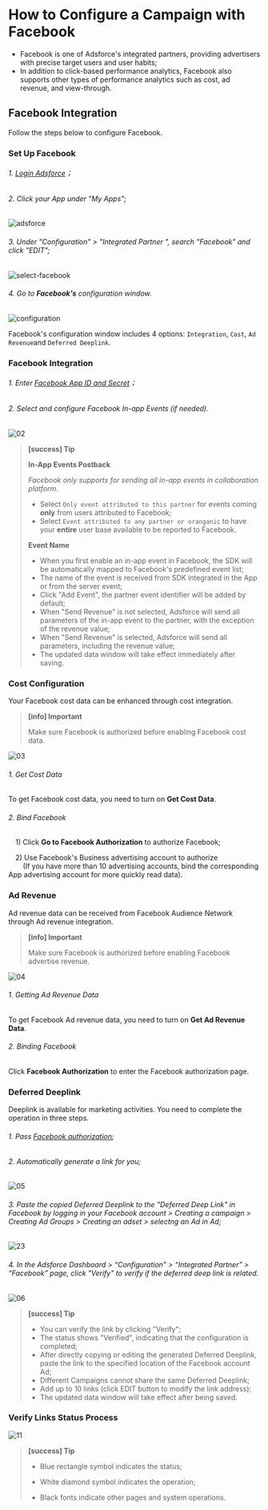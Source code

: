 # How to Configure a Campaign with Facebook

* Facebook is one of Adsforce's integrated partners, providing advertisers with precise target users and user habits;
* In addition to click-based performance analytics, Facebook also supports other types of performance analytics such as cost, ad revenue, and view-through.

## Facebook Integration

Follow the steps below to configure Facebook.

### Set Up Facebook

###### 1. [Login Adsforce](https://demo-portal.adsforce.io/login)；

###### 2. Click your App under "My Apps";

![adsforce](adsforce.png)

###### 3. Under "Configuration" > "Integrated Partner ", search "Facebook" and click "EDIT";

![select-facebook](select-facebook.png)

###### 4. Go to **Facebook's** configuration window.

![configuration](configuration.png)

 

Facebook's configuration window includes 4 options: `Integration`, `Cost`, `Ad Revenue`and `Deferred Deeplink`.

### Facebook Integration

###### 1. Enter [Facebook App ID and Secret](facebook-app-id-facebook-app-secret-configuration/README.md)；

###### 2. Select and configure Facebook In-app Events (if needed).

 ![02](02.png)

> **[success] Tip**
>
> **In-App Events Postback**  
>
> *Facebook only supports for sending all in-app events in collaboration platform.*
>
> * Select `Only event attributed to this partner` for events coming **only** from users attributed to Facebook;
> * Select `Event attributed to any partner or oranganic` to have your **entire** user base available to be reported to Facebook.
>
> **Event Name**
>
> * When you first enable an in-app event in Facebook, the SDK will be automatically mapped to Facebook's predefined event list;
> * The name of the event is received from SDK integrated in the App or from the server event;
> * Click "Add Event", the partner event identifier will be added by default;
> * When "Send Revenue" is not selected, Adsforce will send all parameters of the in-app event to the partner, with the exception of the revenue value;
> * When "Send Revenue" is selected, Adsforce will send all parameters, including the revenue value;
> * The updated data window will take effect immediately after saving.


### Cost Configuration

Your Facebook cost data can be enhanced through cost integration.

> **[info] Important**
>
> Make sure Facebook is authorized before enabling Facebook cost data.


 ![03](03.png)

###### 1. Get Cost Data

   To get Facebook cost data, you need to turn on **Get Cost Data**.

###### 2. Bind Facebook

&ensp;&ensp;1) Click **Go to Facebook Authorization** to authorize Facebook;

&ensp;&ensp;2)  Use Facebook's Business advertising account to authorize<br>
&ensp; &ensp; &ensp;(If you have more than 10 advertising accounts, bind the corresponding App advertising account for more quickly read data).
    

### Ad Revenue

Ad revenue data can be received from Facebook Audience Network through Ad revenue integration.

> **[info] Important**
>
> Make sure Facebook is authorized before enabling Facebook advertise revenue.

 ![04](04.png)

###### 1. Getting Ad Revenue Data

  To get Facebook Ad revenue data, you need to turn on **Get Ad Revenue Data**.

###### 2. Binding Facebook

   Click **Facebook Authorization** to enter the Facebook authorization page.

### Deferred Deeplink

Deeplink is available for marketing activities.
You need to complete the operation in three steps.

###### 1. Pass [Facebook authorization](javascript:;);

###### 2. Automatically generate a link for you;
![05](05.png)

###### 3. Paste the copied Deferred Deeplink to the "Deferred Deep Link" in Facebook by logging in your Facebook account > Creating a campaign > Creating Ad Groups > Creating an adset > selectng an Ad in Ad;
![23](23.png)

###### 4. In the Adsforce Dashboard > “Configuration” > “Integrated Partner” > “Facebook” page, click "Verify" to verify if the deferred deep link is related.

![06](06.png)

> **[success] Tip**
> 
> * You can verify the link by clicking "Verify";
> * The status shows "Verified", indicating that the configuration is completed;
> * After directly copying or editing the generated Deferred Deeplink, paste the link to the specified location of the Facebook account Ad;
> * Different Campaigns cannot share the same Deferred Deeplink;
> * Add up to 10 links (click EDIT button to modify the link address);
> * The updated data window will take effect after being saved.

### Verify Links Status Process


![11](11.png)

> **[success] Tip**
> 
> - Blue rectangle symbol indicates the status;
> 
> - White diamond symbol indicates the operation;
> 
> - Black fonts indicate other pages and system operations.
